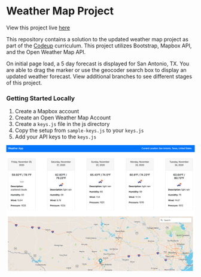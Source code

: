 # Weather Map Project

View this project live [here](https://elegant-carson-be38ac.netlify.app/)

This repository contains a solution to the updated weather map project as part of the [Codeup](https://codeup.com/) curriculum. This project utilizes Bootstrap, Mapbox API, and the Open Weather Map API.

On initial page load, a 5 day forecast is displayed for San Antonio, TX. You are able to drag the marker or use the geocoder search box to display an updated weather forecast. View additional branches to see different stages of this project.

### Getting Started Locally
1. Create a Mapbox account
2. Create an Open Weather Map Account
3. Create a `keys.js` file in the js directory
4. Copy the setup from `sample-keys.js` to your `keys.js`
5. Add your API keys to the `keys.js` 



![Weather Map Landing Page](weatherinfo.png)